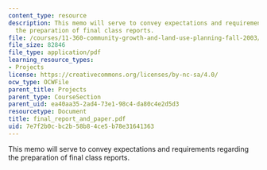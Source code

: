 ```yaml
---
content_type: resource
description: This memo will serve to convey expectations and requirements regarding
  the preparation of final class reports.
file: /courses/11-360-community-growth-and-land-use-planning-fall-2003/7e7f2b0cbc2b58b84ce5b78e31641363_final_report_and_paper.pdf
file_size: 82846
file_type: application/pdf
learning_resource_types:
- Projects
license: https://creativecommons.org/licenses/by-nc-sa/4.0/
ocw_type: OCWFile
parent_title: Projects
parent_type: CourseSection
parent_uid: ea40aa35-2ad4-73e1-98c4-da80c4e2d5d3
resourcetype: Document
title: final_report_and_paper.pdf
uid: 7e7f2b0c-bc2b-58b8-4ce5-b78e31641363
---
```

This memo will serve to convey expectations and requirements regarding the preparation of final class reports.